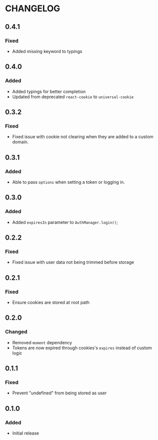 # CHANGELOG

## 0.4.1

### Fixed

-   Added missing keyword to typings

## 0.4.0

### Added

-   Added typings for better completion
-   Updated from deprecated `react-cookie` to `universal-cookie`

## 0.3.2

### Fixed

-   Fixed issue with cookie not clearing when they are added to a custom domain.

## 0.3.1

### Added

-   Able to pass `options` when setting a token or logging in.

## 0.3.0

### Added

-   Added `expiresIn` parameter to `AuthManager.login()`;

## 0.2.2

### Fixed

-   Fixed issue with user data not being trimmed before storage

## 0.2.1

### Fixed

-   Ensure cookies are stored at root path

## 0.2.0

### Changed

-   Removed `moment` dependency
-   Tokens are now expired through cookies's `expires` instead of custom logic

## 0.1.1

### Fixed

-   Prevent "undefined" from being stored as user

## 0.1.0

### Added

-   Initial release
